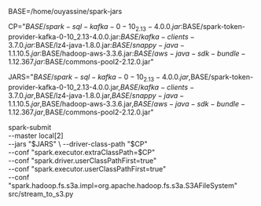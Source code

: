 BASE=/home/ouyassine/spark-jars

CP="$BASE/spark-sql-kafka-0-10_2.13-4.0.0.jar:$BASE/spark-token-provider-kafka-0-10_2.13-4.0.0.jar:$BASE/kafka-clients-3.7.0.jar:$BASE/lz4-java-1.8.0.jar:$BASE/snappy-java-1.1.10.5.jar:$BASE/hadoop-aws-3.3.6.jar:$BASE/aws-java-sdk-bundle-1.12.367.jar:$BASE/commons-pool2-2.12.0.jar"

JARS="$BASE/spark-sql-kafka-0-10_2.13-4.0.0.jar,$BASE/spark-token-provider-kafka-0-10_2.13-4.0.0.jar,$BASE/kafka-clients-3.7.0.jar,$BASE/lz4-java-1.8.0.jar,$BASE/snappy-java-1.1.10.5.jar,$BASE/hadoop-aws-3.3.6.jar,$BASE/aws-java-sdk-bundle-1.12.367.jar,$BASE/commons-pool2-2.12.0.jar"

spark-submit \
  --master local[2] \
  --jars "$JARS" \
  --driver-class-path "$CP" \
  --conf "spark.executor.extraClassPath=$CP" \
  --conf "spark.driver.userClassPathFirst=true" \
  --conf "spark.executor.userClassPathFirst=true" \
  --conf "spark.hadoop.fs.s3a.impl=org.apache.hadoop.fs.s3a.S3AFileSystem" \
  src/stream_to_s3.py



